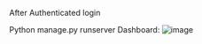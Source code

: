 After Authenticated login

Python manage.py runserver
Dashboard:
![image](https://github.com/Sanket3002/DAX-Assignments/assets/72142886/09a83709-306b-4282-8a6e-a933c6a111ab)

